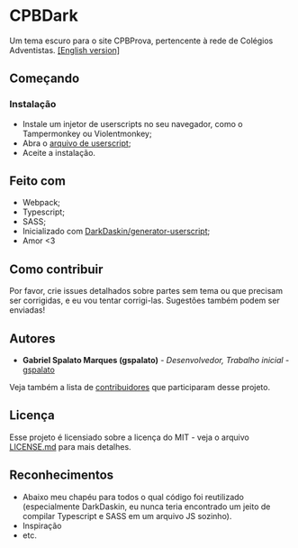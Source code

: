 # CPBDark

Um tema escuro para o site CPBProva, pertencente à rede de Colégios Adventistas.
[\[English version\]](README.md)

## Começando

### Instalação

- Instale um injetor de userscripts no seu navegador, como o Tampermonkey ou Violentmonkey;
- Abra o [arquivo de userscript](dist/cpbdark.user.js);
- Aceite a instalação.

## Feito com

* Webpack;
* Typescript;
* SASS;
* Inicializado com [DarkDaskin/generator-userscript](https://github.com/darkdaskin/generator-userscript);
* Amor <3

## Como contribuir

Por favor, crie issues detalhados sobre partes sem tema ou que precisam ser corrigidas, e eu vou tentar corrigi-las.
Sugestões também podem ser enviadas!

## Autores

* **Gabriel Spalato Marques (gspalato)** - *Desenvolvedor, Trabalho inicial* - [gspalato](https://github.com/gspalato)

Veja também a lista de [contribuidores](CONTRIBUTORS.md) que participaram desse projeto.

## Licença

Esse projeto é licensiado sobre a licença do MIT - veja o arquivo [LICENSE.md](LICENSE.md) para mais detalhes.

## Reconhecimentos

* Abaixo meu chapéu para todos o qual código foi reutilizado (especialmente DarkDaskin, eu nunca teria encontrado um jeito de compilar Typescript e SASS em um arquivo JS sozinho).
* Inspiração
* etc.
